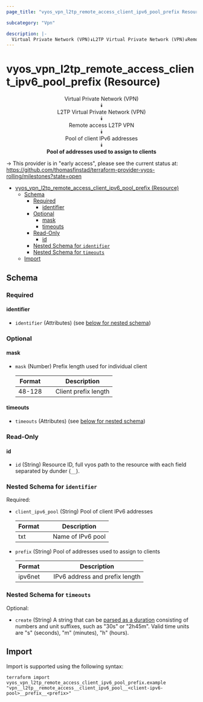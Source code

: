 ```yaml
---
page_title: "vyos_vpn_l2tp_remote_access_client_ipv6_pool_prefix Resource - vyos"

subcategory: "Vpn"

description: |-
  Virtual Private Network (VPN)⯯L2TP Virtual Private Network (VPN)⯯Remote access L2TP VPN⯯Pool of client IPv6 addresses⯯Pool of addresses used to assign to clients
---
```


# vyos_vpn_l2tp_remote_access_client_ipv6_pool_prefix (Resource)
<center>

Virtual Private Network (VPN)  
⯯  
L2TP Virtual Private Network (VPN)  
⯯  
Remote access L2TP VPN  
⯯  
Pool of client IPv6 addresses  
⯯  
**Pool of addresses used to assign to clients**


</center>

-> This provider is in "early access", please see the current status at: https://github.com/thomasfinstad/terraform-provider-vyos-rolling/milestones?state=open

<!--TOC-->

- [vyos_vpn_l2tp_remote_access_client_ipv6_pool_prefix (Resource)](#vyos_vpn_l2tp_remote_access_client_ipv6_pool_prefix-resource)
  - [Schema](#schema)
    - [Required](#required)
      - [identifier](#identifier)
    - [Optional](#optional)
      - [mask](#mask)
      - [timeouts](#timeouts)
    - [Read-Only](#read-only)
      - [id](#id)
    - [Nested Schema for `identifier`](#nested-schema-for-identifier)
    - [Nested Schema for `timeouts`](#nested-schema-for-timeouts)
  - [Import](#import)

<!--TOC-->

<!-- schema generated by tfplugindocs -->
## Schema

### Required

#### identifier
- `identifier` (Attributes) (see [below for nested schema](#nestedatt--identifier))

### Optional

#### mask
- `mask` (Number) Prefix length used for individual client

    |  Format  &emsp;|  Description           |
    |----------|------------------------|
    |  48-128  &emsp;|  Client prefix length  |
#### timeouts
- `timeouts` (Attributes) (see [below for nested schema](#nestedatt--timeouts))

### Read-Only

#### id
- `id` (String) Resource ID, full vyos path to the resource with each field separated by dunder (`__`).

<a id="nestedatt--identifier"></a>
### Nested Schema for `identifier`

Required:

- `client_ipv6_pool` (String) Pool of client IPv6 addresses

    |  Format  &emsp;|  Description        |
    |----------|---------------------|
    |  txt     &emsp;|  Name of IPv6 pool  |
- `prefix` (String) Pool of addresses used to assign to clients

    |  Format   &emsp;|  Description                     |
    |-----------|----------------------------------|
    |  ipv6net  &emsp;|  IPv6 address and prefix length  |


<a id="nestedatt--timeouts"></a>
### Nested Schema for `timeouts`

Optional:

- `create` (String) A string that can be [parsed as a duration](https://pkg.go.dev/time#ParseDuration) consisting of numbers and unit suffixes, such as &#34;30s&#34; or &#34;2h45m&#34;. Valid time units are &#34;s&#34; (seconds), &#34;m&#34; (minutes), &#34;h&#34; (hours).

## Import

Import is supported using the following syntax:

```shell
terraform import vyos_vpn_l2tp_remote_access_client_ipv6_pool_prefix.example "vpn__l2tp__remote_access__client_ipv6_pool__<client-ipv6-pool>__prefix__<prefix>"
```
